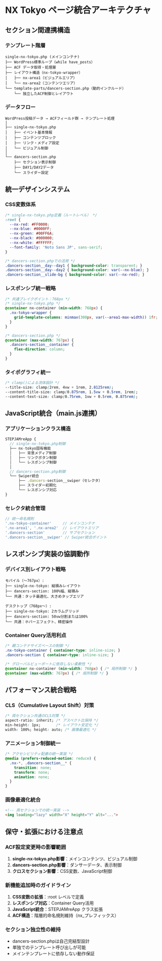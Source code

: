 # NX Tokyo ページ統合アーキテクチャ

## セクション間連携構造

### テンプレート階層
```
single-nx-tokyo.php (メインコンテナ)
├── WordPress標準ループ（while have_posts）
├── ACF データ取得・処理層
├── レイアウト構造（nx-tokyo-wrapper）
│   ├── nx-area1（ビジュアルエリア）
│   └── nx-area2（コンテンツエリア）
└── template-parts/dancers-section.php（動的インクルード）
    └── 独立したACF制御とレイアウト
```

### データフロー
```
WordPress投稿データ → ACFフィールド群 → テンプレート処理
│
├── single-nx-tokyo.php
│   ├── イベント基本情報
│   ├── コンテンツブロック  
│   ├── リンク・メディア設定
│   └── ビジュアル制御
│
└── dancers-section.php
    ├── セクション表示制御
    ├── DAY1/DAY2データ
    └── スライダー設定
```

## 統一デザインシステム

### CSS変数体系
```css
/* single-nx-tokyo.php定義（ルートレベル） */
:root {
  --nx-red: #FF0000;
  --nx-blue: #0000FF;  
  --nx-green: #00FF6A;
  --nx-black: #000000;
  --nx-white: #FFFFFF;
  --font-family: 'Noto Sans JP', sans-serif;
}

/* dancers-section.phpでの活用 */
.dancers-section__day--day1 { background-color: transparent; }
.dancers-section__day--day2 { background-color: var(--nx-blue); }
.dancers-section__slide-bg { background-color: var(--nx-red); }
```

### レスポンシブ統一戦略
```css
/* 共通ブレイクポイント：768px */
/* single-nx-tokyo.php */
@container nx-container (min-width: 768px) {
  .nx-tokyo-wrapper {
    grid-template-columns: minmax(300px, var(--area1-max-width)) 1fr;
  }
}

/* dancers-section.php */
@container (max-width: 767px) {
  .dancers-section__container {
    flex-direction: column;
  }
}
```

### タイポグラフィ統一
```css
/* clamp()による流体設計 */
--title-size: clamp(2rem, 4vw + 1rem, 2.8125rem);
--content-title-size: clamp(0.875rem, 1.5vw + 0.5rem, 1rem);  
--content-text-size: clamp(0.75rem, 1vw + 0.5rem, 0.875rem);
```

## JavaScript統合（main.js連携）

### アプリケーションクラス構造
```javascript
STEPJAMreApp {
  // single-nx-tokyo.php制御
  ├── nx-tokyo固有機能
  │   ├── 背景メディア制御
  │   ├── リンクボタン制御
  │   └── レスポンシブ制御
  │
  // dancers-section.php制御  
  └── Swiper統合
      ├── .dancers-section__swiper（セレクタ）
      ├── スライダー初期化
      └── レスポンシブ対応
}
```

### セレクタ統合管理
```javascript
// 統一命名規則
'.nx-tokyo-container'     // メインコンテナ
'.nx-area1', '.nx-area2'  // レイアウトエリア
'.dancers-section'        // サブセクション
'.dancers-section__swiper' // Swiper統合ポイント
```

## レスポンシブ実装の協調動作

### デバイス別レイアウト戦略
```
モバイル（〜767px）:
├── single-nx-tokyo: 縦積みレイアウト
├── dancers-section: 100%幅、縦積み
└── 共通：タッチ最適化、大きめタップエリア

デスクトップ（768px〜）:
├── single-nx-tokyo: 2カラムグリッド
├── dancers-section: 50vw分割または100%
└── 共通：ホバーエフェクト、精密操作
```

### Container Query活用利点
```css
/* 親コンテナサイズベースの制御 */
.nx-tokyo-container { container-type: inline-size; }
.dancers-section { container-type: inline-size; }

/* グローバルビューポートに依存しない柔軟性 */
@container nx-container (min-width: 768px) { /* 局所制御 */ }
@container (max-width: 767px) { /* 局所制御 */ }
```

## パフォーマンス統合戦略

### CLS（Cumulative Layout Shift）対策
```css
/* 両セクション共通のCLS対策 */
aspect-ratio: inherit; /* アスペクト比保持 */
min-height: 1px;       /* レイアウト安定化 */
width: 100%; height: auto; /* 画像最適化 */
```

### アニメーション制御統一
```css
/* アクセシビリティ配慮の統一実装 */
@media (prefers-reduced-motion: reduce) {
  .nx-*, .dancers-section__* {
    transition: none;
    transform: none;
    animation: none;
  }
}
```

### 画像最適化統合
```html
<!-- 両セクションでの統一実装 -->
<img loading="lazy" width="X" height="Y" alt="...">
```

## 保守・拡張における注意点

### ACF設定変更時の影響範囲
1. **single-nx-tokyo.php影響**：メインコンテンツ、ビジュアル制御
2. **dancers-section.php影響**：ダンサーデータ、表示制御
3. **クロスセクション影響**：CSS変数、JavaScript制御

### 新機能追加時のガイドライン
1. **CSS変数の拡張**：:root レベルで定義
2. **レスポンシブ対応**：Container Query活用
3. **JavaScript統合**：STEPJAMreApp クラス拡張
4. **ACF構造**：階層的命名規則維持（nx_プレフィックス）

### セクション独立性の維持
- dancers-section.phpは自己完結型設計
- 単独でのテンプレート呼び出しが可能
- メインテンプレートに依存しない動作保証